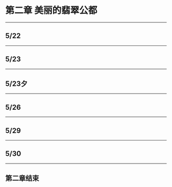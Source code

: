 # 第二章 美丽的翡翠公都

---

## 5/22

---

## 5/23

---

## 5/23夕

---

## 5/26

---

## 5/29

---

## 5/30

---

## 第二章结束